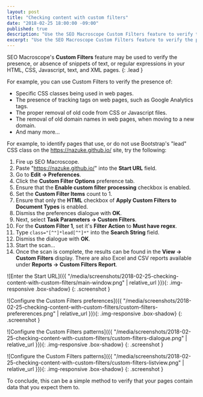 ```yaml
---
layout: post
title: "Checking content with custom filters"
date: "2018-02-25 18:00:00 -09:00"
published: true
description: "Use the SEO Macroscope Custom Filters feature to verify the presence or absence of content on your pages."
excerpt: "Use the SEO Macroscope Custom Filters feature to verify the presence or absence of content on your pages."
---
```


SEO Macroscope's **Custom Filters** feature may be used to verify the presence, or absence of snippets of text, or regular expressions in your HTML, CSS, Javascript, text, and XML pages.
{: .lead }

For example, you can use Custom Filters to verify the presence of:

* Specific CSS classes being used in web pages.
* The presence of tracking tags on web pages, such as Google Analytics tags.
* The proper removal of old code from CSS or Javascript files.
* The removal of old domain names in web pages, when moving to a new domain.
* And many more...

For example, to identify pages that use, or do not use Bootstrap's "lead" CSS class on the https://nazuke.github.io/ site, try the following:

1. Fire up SEO Macroscope.
1. Paste "https://nazuke.github.io/" into the **Start URL** field.
1. Go to **Edit -> Preferences**.
1. Click the **Custom Filter Options** preference tab.
1. Ensure that the **Enable custom filter processing** checkbox is enabled.
1. Set the **Custom Filter Items** count to 1.
1. Ensure that only the **HTML** checkbox of **Apply Custom Filters to Document Types** is enabled.
1. Dismiss the preferences dialogue with **OK**.
1. Next, select **Task Parameters -> Custom Filters**.
1. For the **Custom Filter 1**, set it's **Filter Action** to **Must have regex**.
1. Type <code>class="[^"]\*lead[^"]\*"</code> into the **Search String** field.
1. Dismiss the dialogue with **OK**.
1. Start the scan...
1. Once the scan is complete, the results can be found in the **View -> Custom Filters** display. There are also Excel and CSV reports available under **Reports -> Custom Filters Report**.

![Enter the Start URL]({{ "/media/screenshots/2018-02-25-checking-content-with-custom-filters/main-window.png" | relative_url }}){: .img-responsive .box-shadow}
{: .screenshot }

![Configure the Custom Filters preferences]({{ "/media/screenshots/2018-02-25-checking-content-with-custom-filters/custom-filters-prefererences.png" | relative_url }}){: .img-responsive .box-shadow}
{: .screenshot }

![Configure the Custom Filters patterns]({{ "/media/screenshots/2018-02-25-checking-content-with-custom-filters/custom-filters-dialogue.png" | relative_url }}){: .img-responsive .box-shadow}
{: .screenshot }

![Configure the Custom Filters patterns]({{ "/media/screenshots/2018-02-25-checking-content-with-custom-filters/custom-filters-listview.png" | relative_url }}){: .img-responsive .box-shadow}
{: .screenshot }

To conclude, this can be a simple method to verify that your pages contain data that you expect them to.

